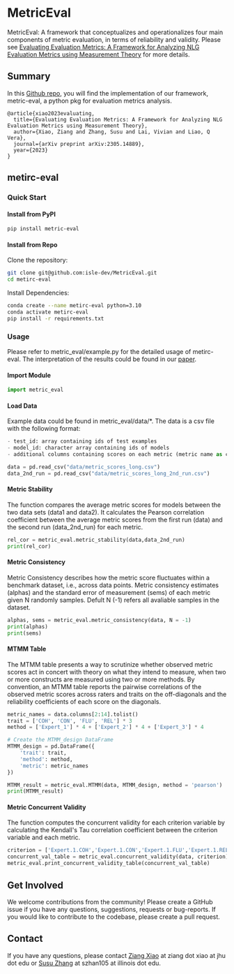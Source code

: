 # MetricEval
MetricEval: A framework that conceptualizes and operationalizes four main components of metric evaluation, in terms of reliability and validity. Please see [Evaluating Evaluation Metrics: A Framework for Analyzing NLG Evaluation Metrics using Measurement Theory](https://arxiv.org/abs/2305.14889) for more details. 

## Summary

In this [Github repo](https://github.com/isle-dev/MetricEval), you will find the implementation of our framework, metric-eval, a python pkg for evaluation metrics analysis.

```
@article{xiao2023evaluating,
  title={Evaluating Evaluation Metrics: A Framework for Analyzing NLG Evaluation Metrics using Measurement Theory},
  author={Xiao, Ziang and Zhang, Susu and Lai, Vivian and Liao, Q Vera},
  journal={arXiv preprint arXiv:2305.14889},
  year={2023}
}
```

## metirc-eval
### Quick Start

#### Install from PyPI
```bash
pip install metric-eval
```

#### Install from Repo
Clone the repository:
```bash
git clone git@github.com:isle-dev/MetricEval.git
cd metirc-eval
```

Install Dependencies:
```bash
conda create --name metirc-eval python=3.10
conda activate metirc-eval
pip install -r requirements.txt
```

### Usage
Please refer to metric_eval/example.py for the detailed usage of metirc-eval. The interpretation of the results could be found in our [paper](https://arxiv.org/abs/2305.14889).

#### Import Module
```python
import metric_eval
```

#### Load Data
Example data could be found in metric_eval/data/*. The data is a csv file with the following format:
```python
- test_id: array containing ids of test examples
- model_id: character array containing ids of models
- additional columns containing scores on each metric (metric name as column name)
```

```python
data = pd.read_csv("data/metric_scores_long.csv")
data_2nd_run = pd.read_csv("data/metric_scores_long_2nd_run.csv")
```

#### Metric Stability
The function compares the average metric scores for models between the two data sets (data1 and data2). It calculates the Pearson correlation coefficient between the average metric scores from the first run (data) and the second run (data_2nd_run) for each metric.


```python
rel_cor = metric_eval.metric_stability(data,data_2nd_run)
print(rel_cor)
```

#### Metric Consistency
Metric Consistency describes how the metric score fluctuates within a benchmark dataset, i.e., across data points. Metric consistency estimates (alphas) and the standard error of measurement (sems) of each metric given N randomly samples. Defult N (-1) refers all avaliable samples in the dataset.

```python
alphas, sems = metric_eval.metric_consistency(data, N = -1)
print(alphas)
print(sems)
```

#### MTMM Table
The MTMM table presents a way to scrutinize whether observed metric scores act in concert with theory on what they intend to measure, when two or more constructs are measured using two or more methods. By convention, an MTMM table reports the pairwise correlations of the observed metric scores across raters and traits on the off-diagonals and the reliability coefficients of each score on the diagonals.

```python
metric_names = data.columns[2:14].tolist()
trait = ['COH', 'CON', 'FLU', 'REL'] * 3
method = ['Expert_1'] * 4 + ['Expert_2'] * 4 + ['Expert_3'] * 4

# Create the MTMM_design DataFrame
MTMM_design = pd.DataFrame({
    'trait': trait,
    'method': method,
    'metric': metric_names
})

MTMM_result = metric_eval.MTMM(data, MTMM_design, method = 'pearson')
print(MTMM_result)
```

#### Metric Concurrent Validity
The function computes the concurrent validity for each criterion variable by calculating the Kendall's Tau correlation coefficient between the criterion variable and each metric.
```python
criterion = ['Expert.1.COH','Expert.1.CON','Expert.1.FLU','Expert.1.REL']
concurrent_val_table = metric_eval.concurrent_validity(data, criterion)
metric_eval.print_concurrent_validity_table(concurrent_val_table)
```

## Get Involved
We welcome contributions from the community! Please create a GitHub issue if you have any questions, suggestions, requests or bug-reports. If you would like to contribute to the codebase, please create a pull request.

## Contact
If you have any questions, please contact [Ziang Xiao](https://www.ziangxiao.com/) at ziang dot xiao at jhu dot edu or [Susu Zhang](https://sites.google.com/view/susuzhang/) at szhan105 at illinois dot edu.